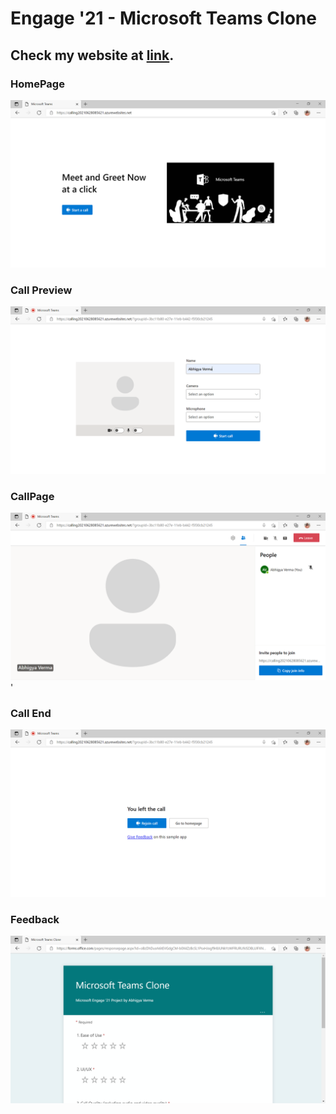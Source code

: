 # Engage '21 - Microsoft Teams Clone

## Check my website at [link](https://calling20210628085621.azurewebsites.net/).


### HomePage
![Alt text](Screenshots/homepage.png)

### Call Preview
![Alt text](Screenshots/callpreview.png)

### CallPage
![Alt text](Screenshots/callpage.png)'

### Call End
![Alt text](Screenshots/callend.png)

### Feedback
![Alt text](Screenshots/feedback.png)
